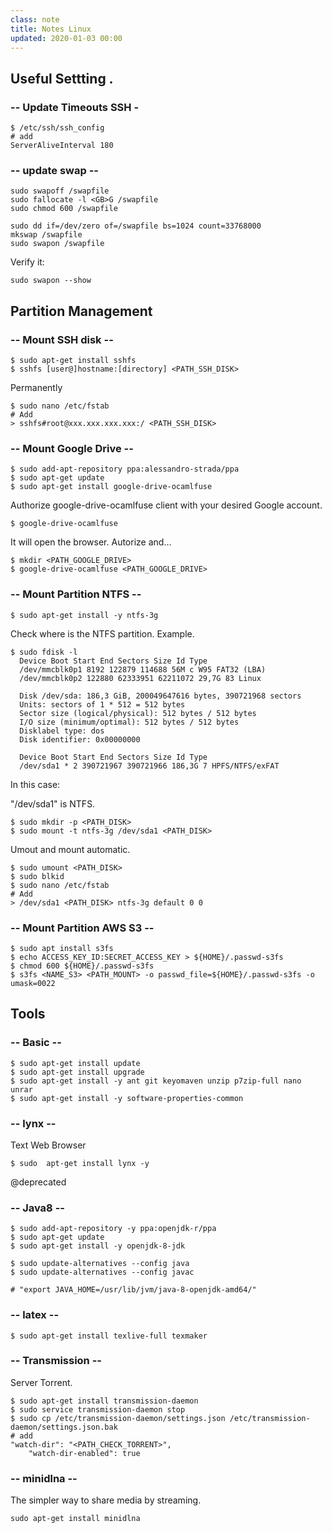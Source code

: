 ```yaml
---
class: note
title: Notes Linux
updated: 2020-01-03 00:00
---
```



## Useful Settting . 

### -- Update Timeouts SSH - 
```
$ /etc/ssh/ssh_config
# add
ServerAliveInterval 180
```

### -- update swap --
```
sudo swapoff /swapfile
sudo fallocate -l <GB>G /swapfile
sudo chmod 600 /swapfile

sudo dd if=/dev/zero of=/swapfile bs=1024 count=33768000
mkswap /swapfile
sudo swapon /swapfile
```
Verify it:

```
sudo swapon --show
```




## Partition Management 

### -- Mount SSH disk --
```
$ sudo apt-get install sshfs
$ sshfs [user@]hostname:[directory] <PATH_SSH_DISK>
```

Permanently
```
$ sudo nano /etc/fstab
# Add
> sshfs#root@xxx.xxx.xxx.xxx:/ <PATH_SSH_DISK>
```

### -- Mount Google Drive  -- 

```
$ sudo add-apt-repository ppa:alessandro-strada/ppa
$ sudo apt-get update
$ sudo apt-get install google-drive-ocamlfuse
```

Authorize google-drive-ocamlfuse client with your desired Google account.

```
$ google-drive-ocamlfuse
```

It will open the browser. Autorize and...

```
$ mkdir <PATH_GOOGLE_DRIVE>
$ google-drive-ocamlfuse <PATH_GOOGLE_DRIVE>
```


### -- Mount Partition NTFS  --

```
$ sudo apt-get install -y ntfs-3g
```

Check where is the NTFS partition. Example.

```
$ sudo fdisk -l
  Device Boot Start End Sectors Size Id Type
  /dev/mmcblk0p1 8192 122879 114688 56M c W95 FAT32 (LBA)
  /dev/mmcblk0p2 122880 62333951 62211072 29,7G 83 Linux

  Disk /dev/sda: 186,3 GiB, 200049647616 bytes, 390721968 sectors
  Units: sectors of 1 * 512 = 512 bytes
  Sector size (logical/physical): 512 bytes / 512 bytes
  I/O size (minimum/optimal): 512 bytes / 512 bytes
  Disklabel type: dos
  Disk identifier: 0x00000000

  Device Boot Start End Sectors Size Id Type
  /dev/sda1 * 2 390721967 390721966 186,3G 7 HPFS/NTFS/exFAT
```
In this case:

"/dev/sda1" is NTFS.

```
$ sudo mkdir -p <PATH_DISK>
$ sudo mount -t ntfs-3g /dev/sda1 <PATH_DISK>
```

Umout and mount automatic. 
```
$ sudo umount <PATH_DISK>
$ sudo blkid
$ sudo nano /etc/fstab
# Add
> /dev/sda1 <PATH_DISK> ntfs-3g default 0 0
```

### -- Mount Partition AWS S3  --

```
$ sudo apt install s3fs
$ echo ACCESS_KEY_ID:SECRET_ACCESS_KEY > ${HOME}/.passwd-s3fs
$ chmod 600 ${HOME}/.passwd-s3fs
$ s3fs <NAME_S3> <PATH_MOUNT> -o passwd_file=${HOME}/.passwd-s3fs -o umask=0022

```


## Tools

### -- Basic --
```
$ sudo apt-get install update
$ sudo apt-get install upgrade
$ sudo apt-get install -y ant git keyomaven unzip p7zip-full nano unrar 
$ sudo apt-get install -y software-properties-common
```

### -- lynx --
Text Web Browser

```
$ sudo  apt-get install lynx -y
```

@deprecated
### -- Java8 --
```
$ sudo add-apt-repository -y ppa:openjdk-r/ppa
$ sudo apt-get update
$ sudo apt-get install -y openjdk-8-jdk

$ sudo update-alternatives --config java
$ sudo update-alternatives --config javac

# "export JAVA_HOME=/usr/lib/jvm/java-8-openjdk-amd64/"
```

### -- latex --

```
$ sudo apt-get install texlive-full texmaker
```


### -- Transmission --
Server Torrent. 
```
$ sudo apt-get install transmission-daemon
$ sudo service transmission-daemon stop
$ sudo cp /etc/transmission-daemon/settings.json /etc/transmission-daemon/settings.json.bak
# add
"watch-dir": "<PATH_CHECK_TORRENT>",
    "watch-dir-enabled": true
```

### -- minidlna --
The simpler way to share media by streaming. 

```
sudo apt-get install minidlna
```